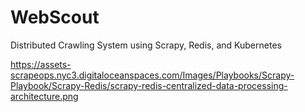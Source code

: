 # WebScout
Distributed Crawling System using Scrapy, Redis, and Kubernetes

https://assets-scrapeops.nyc3.digitaloceanspaces.com/Images/Playbooks/Scrapy-Playbook/Scrapy-Redis/scrapy-redis-centralized-data-processing-architecture.png
